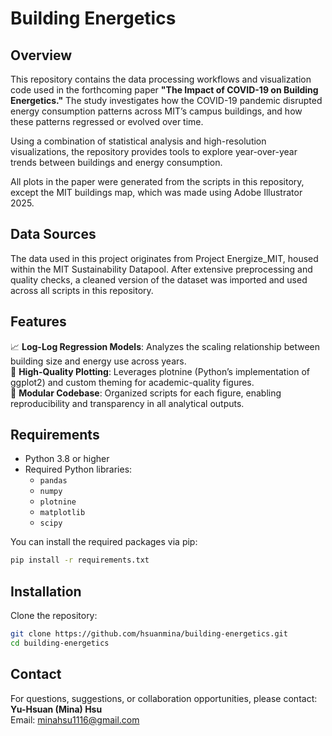 # Building Energetics

## Overview
This repository contains the data processing workflows and visualization code used in the forthcoming paper **"The Impact of COVID-19 on Building Energetics."** The study investigates how the COVID-19 pandemic disrupted energy consumption patterns across MIT’s campus buildings, and how these patterns regressed or evolved over time.

Using a combination of statistical analysis and high-resolution visualizations, the repository provides tools to explore year-over-year trends between buildings and energy consumption.

All plots in the paper were generated from the scripts in this repository, except the MIT buildings map, which was made using Adobe Illustrator 2025.

## Data Sources
The data used in this project originates from Project Energize_MIT, housed within the MIT Sustainability Datapool. After extensive preprocessing and quality checks, a cleaned version of the dataset was imported and used across all scripts in this repository.

## Features
📈 **Log-Log Regression Models**: Analyzes the scaling relationship between building size and energy use across years.  
🎨 **High-Quality Plotting**: Leverages plotnine (Python’s implementation of ggplot2) and custom theming for academic-quality figures.  
📂 **Modular Codebase**: Organized scripts for each figure, enabling reproducibility and transparency in all analytical outputs.

## Requirements
- Python 3.8 or higher
- Required Python libraries:
  - `pandas`
  - `numpy`
  - `plotnine`
  - `matplotlib`
  - `scipy`

You can install the required packages via pip:
```bash
pip install -r requirements.txt
```

## Installation
Clone the repository:
```bash
git clone https://github.com/hsuanmina/building-energetics.git
cd building-energetics
```

## Contact
For questions, suggestions, or collaboration opportunities, please contact:  
**Yu-Hsuan (Mina) Hsu**  
Email:
minahsu1116@gmail.com
